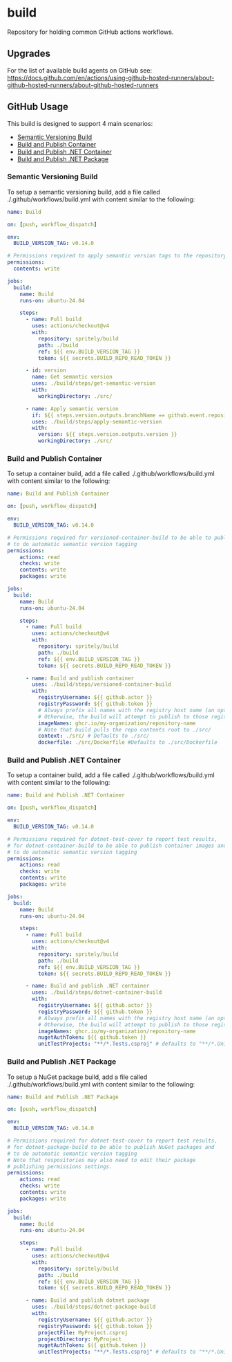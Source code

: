 # build

Repository for holding common GitHub actions workflows.

## Upgrades

For the list of available build agents on GitHub see: https://docs.github.com/en/actions/using-github-hosted-runners/about-github-hosted-runners/about-github-hosted-runners

## GitHub Usage

This build is designed to support 4 main scenarios:

- [Semantic Versioning Build](#semantic-versioning-build)
- [Build and Publish Container](#build-and-publish-container)
- [Build and Publish .NET Container](#build-and-publish-net-container)
- [Build and Publish .NET Package](#build-and-publish-net-package)

### Semantic Versioning Build

To setup a semantic versioning build, add a file called ./.github/workflows/build.yml with content similar to the following:

```yaml
name: Build

on: [push, workflow_dispatch]

env:
  BUILD_VERSION_TAG: v0.14.0

# Permissions required to apply semantic version tags to the repository
permissions:
  contents: write

jobs:
  build:
    name: Build
    runs-on: ubuntu-24.04

    steps:
      - name: Pull build
        uses: actions/checkout@v4
        with:
          repository: spritely/build
          path: ./build
          ref: ${{ env.BUILD_VERSION_TAG }}
          token: ${{ secrets.BUILD_REPO_READ_TOKEN }}

      - id: version
        name: Get semantic version
        uses: ./build/steps/get-semantic-version
        with:
          workingDirectory: ./src/

      - name: Apply semantic version
        if: ${{ steps.version.outputs.branchName == github.event.repository.default_branch }}
        uses: ./build/steps/apply-semantic-version
        with:
          version: ${{ steps.version.outputs.version }}
          workingDirectory: ./src/
```

### Build and Publish Container

To setup a container build, add a file called ./.github/workflows/build.yml with content similar to the following:

```yaml
name: Build and Publish Container

on: [push, workflow_dispatch]

env:
  BUILD_VERSION_TAG: v0.14.0

# Permissions required for versioned-container-build to be able to publish container images and
# to do automatic semantic version tagging
permissions:
    actions: read
    checks: write
    contents: write
    packages: write

jobs:
  build:
    name: Build
    runs-on: ubuntu-24.04

    steps:
      - name: Pull build
        uses: actions/checkout@v4
        with:
          repository: spritely/build
          path: ./build
          ref: ${{ env.BUILD_VERSION_TAG }}
          token: ${{ secrets.BUILD_REPO_READ_TOKEN }}

      - name: Build and publish container
        uses: ./build/steps/versioned-container-build
        with:
          registryUsername: ${{ github.actor }}
          registryPassword: ${{ github.token }}
          # Always prefix all names with the registry host name (an optional parameter that defaults to ghcr.io)
          # Otherwise, the build will attempt to publish to those registries, but will not have signed into them
          imageNames: ghcr.io/my-organization/repository-name
          # Note that build pulls the repo contents root to ./src/
          context: ./src/ # Defaults to ./src/
          dockerfile: ./src/Dockerfile #Defaults to ./src/Dockerfile
```

### Build and Publish .NET Container

To setup a container build, add a file called ./.github/workflows/build.yml with content similar to the following:

```yaml
name: Build and Publish .NET Container

on: [push, workflow_dispatch]

env:
  BUILD_VERSION_TAG: v0.14.0

# Permissions required for dotnet-test-cover to report test results,
# for dotnet-container-build to be able to publish container images and
# to do automatic semantic version tagging
permissions:
    actions: read
    checks: write
    contents: write
    packages: write

jobs:
  build:
    name: Build
    runs-on: ubuntu-24.04

    steps:
      - name: Pull build
        uses: actions/checkout@v4
        with:
          repository: spritely/build
          path: ./build
          ref: ${{ env.BUILD_VERSION_TAG }}
          token: ${{ secrets.BUILD_REPO_READ_TOKEN }}

      - name: Build and publish .NET container
        uses: ./build/steps/dotnet-container-build
        with:
          registryUsername: ${{ github.actor }}
          registryPassword: ${{ github.token }}
          # Always prefix all names with the registry host name (an optional parameter that defaults to ghcr.io)
          # Otherwise, the build will attempt to publish to those registries, but will not have signed into them
          imageNames: ghcr.io/my-organization/repository-name
          nugetAuthToken: ${{ github.token }}
          unitTestProjects: "**/*.Tests.csproj" # defaults to "**/*.UnitTests.csproj"
```

### Build and Publish .NET Package

To setup a NuGet package build, add a file called ./.github/workflows/build.yml with content similar to the following:

```yaml
name: Build and Publish .NET Package

on: [push, workflow_dispatch]

env:
  BUILD_VERSION_TAG: v0.14.0

# Permissions required for dotnet-test-cover to report test results,
# for dotnet-package-build to be able to publish NuGet packages and
# to do automatic semantic version tagging
# Note that respositories may also need to edit their package
# publishing permissions settings.
permissions:
    actions: read
    checks: write
    contents: write
    packages: write

jobs:
  build:
    name: Build
    runs-on: ubuntu-24.04

    steps:
      - name: Pull build
        uses: actions/checkout@v4
        with:
          repository: spritely/build
          path: ./build
          ref: ${{ env.BUILD_VERSION_TAG }}
          token: ${{ secrets.BUILD_REPO_READ_TOKEN }}

      - name: Build and publish dotnet package
        uses: ./build/steps/dotnet-package-build
        with:
          registryUsername: ${{ github.actor }}
          registryPassword: ${{ github.token }}
          projectFile: MyProject.csproj
          projectDirectory: MyProject
          nugetAuthToken: ${{ github.token }}
          unitTestProjects: "**/*.Tests.csproj" # defaults to "**/*.UnitTests.csproj"
```
